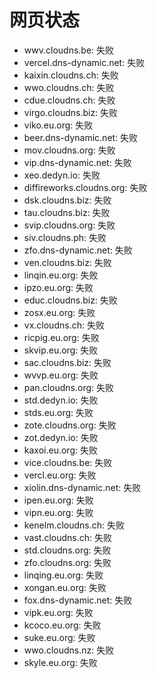 # 网页状态
- wwv.cloudns.be: 失败
- vercel.dns-dynamic.net: 失败
- kaixin.cloudns.ch: 失败
- wwo.cloudns.ch: 失败
- cdue.cloudns.ch: 失败
- virgo.cloudns.biz: 失败
- viko.eu.org: 失败
- beer.dns-dynamic.net: 失败
- mov.cloudns.org: 失败
- vip.dns-dynamic.net: 失败
- xeo.dedyn.io: 失败
- diffireworks.cloudns.org: 失败
- dsk.cloudns.biz: 失败
- tau.cloudns.biz: 失败
- svip.cloudns.org: 失败
- siv.cloudns.ph: 失败
- zfo.dns-dynamic.net: 失败
- ven.cloudns.biz: 失败
- linqin.eu.org: 失败
- ipzo.eu.org: 失败
- educ.cloudns.biz: 失败
- zosx.eu.org: 失败
- vx.cloudns.ch: 失败
- ricpig.eu.org: 失败
- skvip.eu.org: 失败
- sac.cloudns.biz: 失败
- wvvp.eu.org: 失败
- pan.cloudns.org: 失败
- std.dedyn.io: 失败
- stds.eu.org: 失败
- zote.cloudns.org: 失败
- zot.dedyn.io: 失败
- kaxoi.eu.org: 失败
- vice.cloudns.be: 失败
- vercl.eu.org: 失败
- xiolin.dns-dynamic.net: 失败
- ipen.eu.org: 失败
- vipn.eu.org: 失败
- kenelm.cloudns.ch: 失败
- vast.cloudns.ch: 失败
- std.cloudns.org: 失败
- zfo.cloudns.org: 失败
- linqing.eu.org: 失败
- xongan.eu.org: 失败
- fox.dns-dynamic.net: 失败
- vipk.eu.org: 失败
- kcoco.eu.org: 失败
- suke.eu.org: 失败
- wwo.cloudns.nz: 失败
- skyle.eu.org: 失败
